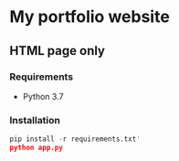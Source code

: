 # My portfolio website

## HTML page only 

### Requirements
- Python 3.7

### Installation 
```python
pip install -r requirements.txt'
python app.py
```

